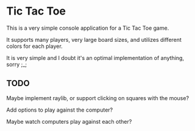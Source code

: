 # Tic Tac Toe

This is a very simple console application for a Tic Tac Toe game.

It supports many players, very large board sizes, and utilizes different colors for each player.

It is very simple and I doubt it's an optimal implementation of anything, sorry ;_;

## TODO

Maybe implement raylib, or support clicking on squares with the mouse?

Add options to play against the computer?

Maybe watch computers play against each other?
